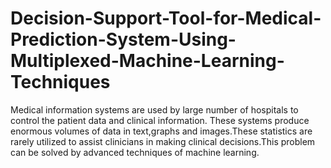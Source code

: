 # Decision-Support-Tool-for-Medical-Prediction-System-Using-Multiplexed-Machine-Learning-Techniques
Medical information systems are used by large number of hospitals to control the patient data and clinical information. These systems produce enormous volumes of data in text,graphs and images.These statistics are rarely utilized to assist clinicians in making clinical decisions.This problem can be solved by advanced techniques of machine learning.
